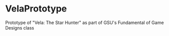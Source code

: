 # VelaPrototype
Prototype of "Vela: The Star Hunter" as part of GSU's Fundamental of Game Designs class
